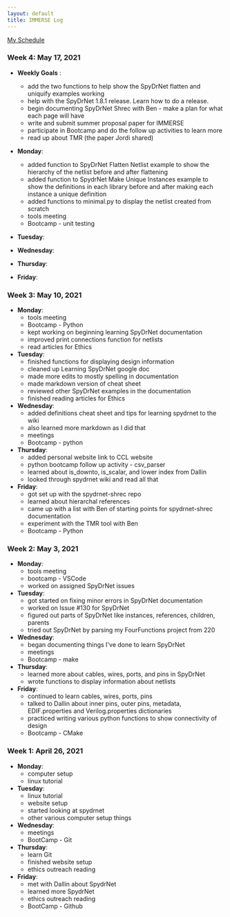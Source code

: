 ```yaml
---
layout: default
title: IMMERSE Log
---
```


[My Schedule](https://jacobdbrown4.github.io/jacob_brown//pages/schedule/)

### Week 4: May 17, 2021
* **Weekly Goals** :
  * add the two functions to help show the SpyDrNet flatten and uniquify examples working
  * help with the SpyDrNet 1.8.1 release. Learn how to do a release.
  * begin documenting SpyDrNet Shrec with Ben - make a plan for what each page will have 
  * write and submit summer proposal paper for IMMERSE
  * participate in Bootcamp and do the follow up activities to learn more
  * read up about TMR (the paper Jordi shared)

* **Monday**:
  * added function to SpyDrNet Flatten Netlist example to show the hierarchy of the netlist before and after flattening
  * added function  to SpydrNet Make Unique Instances example to show the definitions in each library before and after making each instance a unique definition
  * added functions to minimal.py to display the netlist created from scratch 
  * tools meeting
  * Bootcamp - unit testing
* **Tuesday**:
* **Wednesday**:
* **Thursday**:
* **Friday**:

### Week 3: May 10, 2021

* **Monday**:
  * tools meeting
  * Bootcamp - Python
  * kept working on beginning learning SpyDrNet documentation
  * improved print connections function for netlists
  * read articles for Ethics
* **Tuesday**:
  * finished functions for displaying design information
  * cleaned up Learning SpyDrNet google doc
  * made more edits to mostly spelling in documentation
  * made markdown version of cheat sheet
  * reviewed other SpyDrNet examples in the documentation 
  * finished reading articles for Ethics
* **Wednesday**:
  * added definitions cheat sheet and tips for learning spydrnet to the wiki
  * also learned more markdown as I did that
  * meetings
  * Bootcamp - python
* **Thursday**:
  * added personal website link to CCL website
  * python bootcamp follow up activity - csv_parser
  * learned about is_downto, is_scalar, and lower index from Dallin
  * looked through spydrnet wiki and read all that
* **Friday**:
  * got set up with the spydrnet-shrec repo
  * learned about hierarchal references
  * came up with a list with Ben of starting points for spydrnet-shrec documentation
  * experiment with the TMR tool with Ben
  * Bootcamp - Python

### Week 2: May 3, 2021

* **Monday**:
  * tools meeting
  * bootcamp - VSCode
  * worked on assigned SpyDrNet issues
* **Tuesday**:
  * got started on fixing minor errors in SpyDrNet documentation
  * worked on Issue #130 for SpyDrNet
  * figured out parts of SpyDrNet like instances, references, children, parents
  * tried out SpyDrNet by parsing my FourFunctions project from 220
* **Wednesday**:
  * began documenting things I've done to learn SpyDrNet
  * meetings
  * Bootcamp - make
* **Thursday**:
  * learned more about cables, wires, ports, and pins in SpyDrNet
  * wrote functions to display information about netlists
* **Friday**:
  * continued to learn cables, wires, ports, pins
  * talked to Dallin about inner pins, outer pins, metadata, EDIF.properties and Verilog.properties dictionaries
  * practiced writing various python functions to show connectivity of design
  * Bootcamp - CMake

### Week 1: April 26, 2021
 
* **Monday**:
  * computer setup
  * linux tutorial
* **Tuesday**: 
  * linux tutorial
  * website setup
  * started looking at spydrnet
  * other various computer setup things
* **Wednesday**: 
  * meetings
  * BootCamp - Git
* **Thursday**:
  * learn Git
  * finished website setup
  * ethics outreach reading 
* **Friday**:
  * met with Dallin about SpydrNet
  * learned more SpydrNet
  * ethics outreach reading
  * BootCamp - Github
